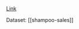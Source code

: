 [Link](https://machinelearningmastery.com/stateful-stateless-lstm-time-series-forecasting-python/)

Dataset: [[shampoo-sales]]

